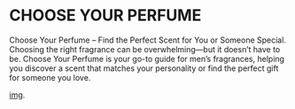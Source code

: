 ﻿# **CHOOSE YOUR PERFUME**

Choose Your Perfume – Find the Perfect Scent for You or Someone Special. Choosing the right fragrance can be overwhelming—but it doesn’t have to be. Choose Your Perfume is your go-to guide for men’s fragrances, helping you discover a scent that matches your personality or find the perfect gift for someone you love.

[img](https://github.com/omarazzawi/choose-your-perfume/commit/aaa6ccc0c0d1d060b334c6dd2c48ca53048364c0).
